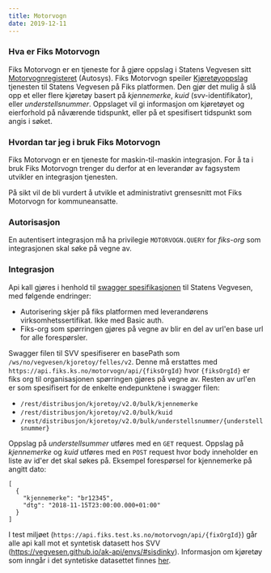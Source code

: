 ```yaml
---
title: Motorvogn
date: 2019-12-11
---
```


### Hva er Fiks Motorvogn
Fiks Motorvogn er en tjeneste for å gjøre oppslag i Statens Vegvesen sitt [Motorvognregisteret](https://vegvesen.github.io/ak-api/) (Autosys). Fiks Motorvogn speiler [Kjøretøyoppslag](https://vegvesen.github.io/ak-api/api/#kjoretoyoppslag) tjenesten til Statens Vegvesen på Fiks platformen. Den gjør det mulig å slå opp et eller flere kjøretøy basert på *kjennemerke*, *kuid* (svv-identifikator), eller *understellsnummer*. Oppslaget vil gi informasjon om kjøretøyet og eierforhold på nåværende tidspunkt, eller på et spesifisert tidspunkt som angis i søket.  

### Hvordan tar jeg i bruk Fiks Motorvogn

Fiks Motorvogn er en tjeneste for maskin-til-maskin integrasjon. For å ta i bruk Fiks Motorvogn trenger du derfor at en leverandør av fagsystem utvikler en integrasjon tjenesten.

På sikt vil de bli vurdert å utvikle et administrativt grensesnitt mot Fiks Motorvogn for kommuneansatte.

### Autorisasjon

En autentisert integrasjon må ha privilegie `MOTORVOGN.QUERY` for *fiks-org* som integrasjonen skal søke på vegne av.
 
### Integrasjon
 
Api kall gjøres i henhold til [swagger spesifikasjonen](https://vegvesen.github.io/ak-api/api/api_kjoretoyoppslag_44) til Statens Vegvesen, med følgende endringer:
  * Autorisering skjer på fiks platformen med leverandørens virksomhetssertifikat. Ikke med Basic auth.
  * Fiks-org som spørringen gjøres på vegne av blir en del av url'en base url for alle forespørsler.
  
Swagger filen til SVV spesifiserer en basePath som `/ws/no/vegvesen/kjoretoy/felles/v2`. Denne må erstattes med `https://api.fiks.ks.no/motorvogn/api/{fiksOrgId}` hvor `{fiksOrgId}` er fiks org til organisasjonen spørringen gjøres på vegne av. Resten av url'en er som spesifisert for de enkelte endepunktene i swagger filen:
  * `/rest/distribusjon/kjoretoy/v2.0/bulk/kjennemerke`
  * `/rest/distribusjon/kjoretoy/v2.0/bulk/kuid`
  * `/rest/distribusjon/kjoretoy/v2.0/bulk/understellsnummer/{understellsnummer}`

Oppslag på *understellsummer* utføres med en `GET` request. Oppslag på *kjennemerke* og *kuid* utføres med en `POST` request hvor body inneholder en liste av id'er det skal søkes på. Eksempel forespørsel for kjennemerke på angitt dato:
```
[
  { 
    "kjennemerke": "br12345",
    "dtg": "2018-11-15T23:00:00.000+01:00"
  }
]
```

I test miljøet (`https://api.fiks.test.ks.no/motorvogn/api/{fixOrgId}`) går alle api kall mot et syntetisk datasett hos SVV (https://vegvesen.github.io/ak-api/envs/#sisdinky). Informasjon om kjøretøy som inngår i det syntetiske datasettet finnes [her](https://vegvesen.github.io/ak-api/filer/testdata-sisdinky.xlsx).
